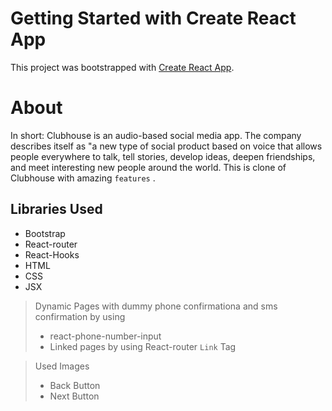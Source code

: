 # Getting Started with Create React App

This project was bootstrapped with [Create React App](https://github.com/facebook/create-react-app).

# About 

In short: Clubhouse is an audio-based social media app. The company describes itself as "a new type of social product based on voice that allows people everywhere to talk, tell stories, develop ideas, deepen friendships, and meet interesting new people around the world.
This is clone of Clubhouse with amazing `features` .

## Libraries Used
- Bootstrap
- React-router
- React-Hooks
- HTML
- CSS
- JSX


> Dynamic Pages with dummy phone confirmationa and sms confirmation by using 
>- react-phone-number-input
>- Linked pages by using React-router ``Link`` Tag

> Used Images
>- Back Button
>- Next Button
